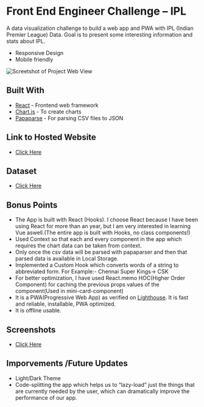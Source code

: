 # Front End Engineer Challenge – IPL

A data visualization challenge to build a web app and PWA with IPL (Indian Premier League) Data. Goal is to present some interesting information and stats about IPL.

- Responsive Design
- Mobile friendly

![Screetshot of Project Web View](https://res.cloudinary.com/dhbiia9jk/image/upload/v1599978137/Screenshot_175_ncqpht.png)

## Built With

- [React](https://reactjs.org/) - Frontend web framework
- [Chart.js](https://www.chartjs.org/) - To create charts
- [Papaparse](https://www.papaparse.com/) - For parsing CSV files to JSON

## Link to Hosted Website

- [Click Here](https://atlan-iplstats.netlify.app/)

## Dataset

- [Click Here](https://www.kaggle.com/saurav9786/indian-premier-league-match-analysis)

## Bonus Points

- The App is built with React (Hooks). I choose React because I have been using React for more than an year, but I am very interested in learning Vue aswell.(The entire app is built with Hooks, no class components!)
- Used Context so that each and every component in the app which requires the chart data can be taken from context.
- Only once the csv data will be parsed with papaparser and then that parsed data is available in Local Storage.
- Implemented a Custom Hook which converts words of a string to abbreviated form. For Example:- Chennai Super Kings-> CSK
- For better optimization, I have used React.memo HOC(Higher Order Component) for caching the previous props values of the component(Used in mini-card-component)
- It is a PWA(Progressive Web App) as verified on [Lighthouse](https://developers.google.com/web/tools/lighthouse/). It is fast and reliable, installable, PWA optimized.
- It is offline usable.

## Screenshots

- [Click Here](https://imgur.com/a/QVKZOcj)

## Imporvements /Future Updates

- Light/Dark Theme
- Code-splitting the app which helps us to “lazy-load” just the things that are currently needed by the user, which can dramatically improve the performance of our app.
